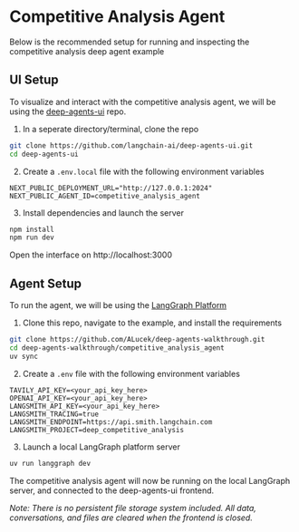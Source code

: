 # Competitive Analysis Agent

Below is the recommended setup for running and inspecting the competitive analysis deep agent example

## UI Setup

To visualize and interact with the competitive analysis agent, we will be using the [deep-agents-ui](https://github.com/langchain-ai/deep-agents-ui) repo.

1. In a seperate directory/terminal, clone the repo
```bash
git clone https://github.com/langchain-ai/deep-agents-ui.git
cd deep-agents-ui
```

2. Create a `.env.local` file with the following environment variables

```env
NEXT_PUBLIC_DEPLOYMENT_URL="http://127.0.0.1:2024"
NEXT_PUBLIC_AGENT_ID=competitive_analysis_agent
```

3. Install dependencies and launch the server

```bash
npm install
npm run dev
```

Open the interface on http://localhost:3000

## Agent Setup

To run the agent, we will be using the [LangGraph Platform](https://docs.langchain.com/langgraph-platform)

1. Clone this repo, navigate to the example, and install the requirements

```bash
git clone https://github.com/ALucek/deep-agents-walkthrough.git
cd deep-agents-walkthrough/competitive_analysis_agent
uv sync
```

2. Create a `.env` file with the following environment variables

```env
TAVILY_API_KEY=<your_api_key_here>
OPENAI_API_KEY=<your_api_key_here>
LANGSMITH_API_KEY=<your_api_key_here>
LANGSMITH_TRACING=true
LANGSMITH_ENDPOINT=https://api.smith.langchain.com
LANGSMITH_PROJECT=deep_competitive_analysis
```

3. Launch a local LangGraph platform server 

```bash
uv run langgraph dev
```

The competitive analysis agent will now be running on the local LangGraph server, and connected to the deep-agents-ui frontend.

_Note: There is no persistent file storage system included. All data, conversations, and files are cleared when the frontend is closed._ 